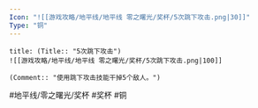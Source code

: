 ```yaml
---
Icon: "![[游戏攻略/地平线/地平线 零之曙光/奖杯/5次跳下攻击.png|30]]"
Type: "铜"
---
```

```ad-common-bronze-trophy
title: (Title:: "5次跳下攻击")
![[游戏攻略/地平线/地平线 零之曙光/奖杯/5次跳下攻击.png|100]]

(Comment:: "使用跳下攻击技能干掉5个敌人。")
```

#地平线/零之曙光/奖杯 #奖杯 #铜
